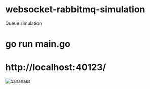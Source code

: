 # websocket-rabbitmq-simulation
 Queue simulation

# go run main.go
# http://localhost:40123/
![bananass](https://github.com/abdullahb53/websocket-rabbitmq-simulation/assets/29378922/644f905d-03f5-43cd-962b-0fabe4e65b2d)
